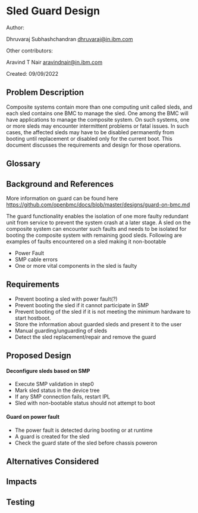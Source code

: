 # Sled Guard Design

Author:

Dhruvaraj Subhashchandran <dhruvaraj@in.ibm.com>

Other contributors:

Aravind T Nair <aravindnair@in.ibm.com>

Created: 09/09/2022

## Problem Description
Composite systems contain more than one computing unit called sleds, and each
sled contains one BMC to manage the sled. One among the BMC will have
applications to manage the composite system. On such systems, one or more sleds
may encounter intermittent problems or fatal issues. In such cases, the affected
sleds may have to be disabled permanently from booting until replacement or
disabled only for the current boot. This document discusses the requirements and
design for those operations.

## Glossary

## Background and References
More information on guard can be found here https://github.com/openbmc/docs/blob/master/designs/guard-on-bmc.md

The guard functionality enables the isolation of one more faulty redundant unit
from service to prevent the system crash at a later stage. A sled on the
composite system can encounter such faults and needs to be isolated for booting
the composite system with remaining good sleds.
Following are examples of faults encountered on a sled making it non-bootable

 - Power Fault
 - SMP cable errors
 - One or more vital components in the sled is faulty

## Requirements

 - Prevent booting a sled with power fault(?)
 - Prevent booting the sled if it cannot participate in SMP
 - Prevent booting of the sled if it is not meeting the minimum hardware to start hostboot.
 - Store the information about guarded sleds and present it to the user
 - Manual guarding/unguarding of sleds
 - Detect the sled replacement/repair and remove the guard

## Proposed Design
#### Deconfigure sleds based on SMP
- Execute SMP validation in step0
- Mark sled status in the device tree
- If any SMP connection fails, restart IPL
- Sled with non-bootable status should not attempt to boot


#### Guard on power fault
- The power fault is detected during booting or at runtime
- A guard is created for the sled
- Check the guard state of the sled before chassis poweron


## Alternatives Considered

## Impacts

## Testing